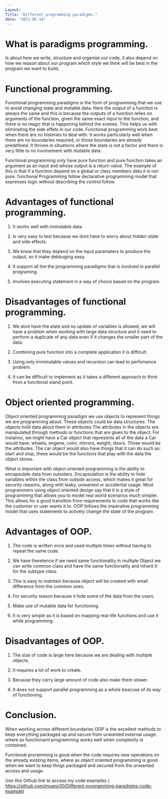 ```yaml
---
Layout:
Title: "Different programming paradigms."
date: "2021-05-14"
---
```


# What is paradigms programming.

Is about how we write, structure and organise our code, it also depend on how we reason about our program which style we think will be best in the program we want to build.

# Functional programming.

Functional programming paradigms is the form of programming that we use to avoid changing state and mutable data. Here the output of a function is always the same and this is because the outputs of a function relies on arguments of the function, given the same exact input to the function, and there is no magic that is happening behind the scenes. This helps us with eliminating the side effets in our code. Functional programming work best when there are no histories to deal with. It works particularly well when there are no boundaries required, or those boundaries are already predefined. It thrives in situations where the state is not a factor and there is very little to no involvement with mutable data.

Functional programming only have pure function and pure function takes an argument as an input and whose output is a return value. The example of this is that if a function depend on a global or class members data it is not pure. functional Programming follow declarative programming model that expresses logic without describing the control follow.

# Advantages of functional programming.

1. It works well with immutable data.

2. Is very easy to test becasue we dont have to worry about hidden state and side effects.

3. We know that they depend on the input paramaters to produce the output, so it make debbuging easy.

4. It support all the the programming paradigms that is involved in parallel programing.

5. Involves executing statement in a way of choice based on the program.

# Disadvantages of functional programming.

1. We dont have the state and no update of variables is allowed, we will have a problem when working with large data structure and it need to perform a duplicate of any data even if it changes the smaller part of the data.

2. Combining pure function into a complete application it is difficult.

3. Using only immmutable values and recursion can lead to perfomance problem.

4. It can be difficult to implement as it takes a different approach to think from a functional stand point. 
 

# Object oriented programming.

Object oriented programming paradigm we use objects to represent things we are programming about. These objects could be data structures. The objects hold data about them in attributes.The attributes in the objects are manipulated through methods or functions that are given to the object. For instance, we might have a Car object that represents all of the data a Car would have: wheels, engene, color, mirrors, weight, doors. Those would be the attributes. The car object would also have things that it can do such as: start and stop, these would be the functions that play with the data the object stores.

What is important with object oriented programming is the ability to encapsulate data from outsiders. Encapsulation is the ability to hide variables within the class from outside access, which makes it great for security reasons, along with leaky, unwanted or accidental usage. Most programmers using object oriented design say that it is a style of programming that allows you to model real world scenarios much simpler. This allows for a good transition from requirements to code that works like the customer or user wants it to. OOP follows the imperative programming model that uses statements to actively change the state of the program.


# Advantages of OOP.

1. The code is written once and used multiple times without having to repeat the same code.

2. We have Iheretence if we need same functionality in multiple Object we can write common class and have the same functionality and inherit it for the subtype class.

3. This is easy to maintain because object will be created with small difference from the common ones.

4. For security reason because it hide some of the data from the users.

5. Make use of mutable data for functioning.

6. It is very simple as it is based on mapping real-life functions and use it while programming.


# Disadvantages of OOP.

1. The size of code is large here because we are dealing with multiple objects.

2. It requires a lot of work to create.

3. Because they carry large amount of code also make them slower.

4. It does not support parallel programming as a whole beacuse of its way of functioning.

# Conclusion.

When working across different boundaries OOP is the excellent methods to keep everything packaged up and secure from unwanted external usage. where as functionaml programming works well when complexity is contained.

Functional proramming is good when the code requires new operations on the already existing items, where as object oriented programming is good when we want to keep thngs packaged and secured from the unwanted access and usage.

Use this Github link to access my code examples ( https://github.com/muano30/Different-programming-paradigms-code-example)